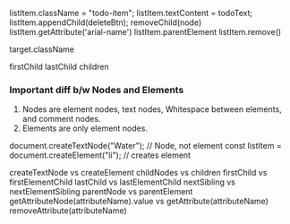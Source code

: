 listItem.className = "todo-item";
listItem.textContent = todoText;
listItem.appendChild(deleteBtn);
removeChild(node)
listItem.getAttribute('arial-name')
listItem.parentElement
listItem.remove()

target.className

firstChild
lastChild
children

### Important diff b/w Nodes and Elements
1. Nodes are element nodes, text nodes, Whitespace between elements, and comment nodes.
2. Elements are only element nodes.

document.createTextNode("Water"); // Node, not element
const listItem = document.createElement("li"); // creates element

createTextNode vs createElement
childNodes vs children
firstChild vs firstElementChild
lastChild vs lastElementChild
nextSibling vs nextElementSibling
parentNode vs parentElement
getAttributeNode(attributeName).value vs getAttribute(attributeName) 
removeAttribute(attributeName)
